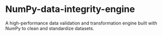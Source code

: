 # NumPy-data-integrity-engine
A high-performance data validation and transformation engine built with NumPy to clean and standardize  datasets.
